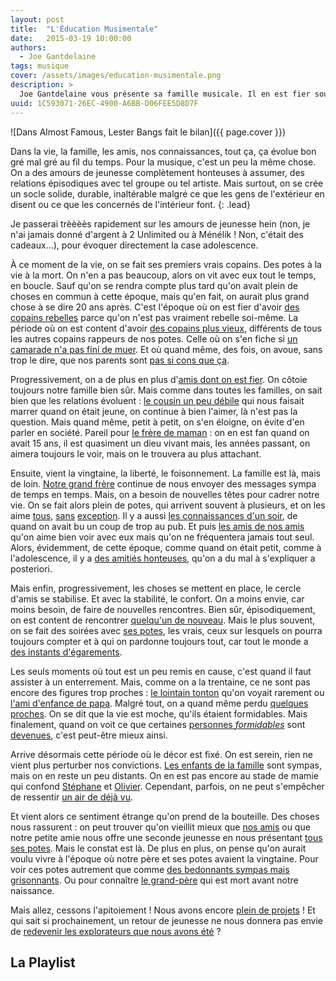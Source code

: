 ```yaml
---
layout: post
title:  "L'Éducation Musimentale"
date:   2015-03-19 10:00:00
authors: 
  - Joe Gantdelaine
tags: musique 
cover: /assets/images/education-musimentale.png
description: >
  Joe Gantdelaine vous présente sa famille musicale. Il en est fier souvent et honteux parfois.
uuid: 1C593071-26EC-4900-A6BB-D06FEE5D8D7F
---
```


![Dans Almost Famous, Lester Bangs fait le bilan]({{ page.cover }})

Dans la vie, la famille, les amis, nos connaissances, tout ça, ça évolue bon gré mal gré au fil du temps. 
Pour la musique, c'est un peu la même chose. On a des amours de jeunesse complètement honteuses à assumer, 
des relations épisodiques avec tel groupe ou tel artiste. Mais surtout, on se crée un socle solide, durable, 
inaltérable malgré ce que les gens de l'extérieur en disent ou ce que les concernés de l'intérieur font.
{: .lead}

Je passerai trèèèès rapidement sur les amours de jeunesse hein (non, je n'ai jamais donné d'argent à 2 Unlimited 
ou à Ménélik ! Non, c'était des cadeaux...), pour évoquer directement la case adolescence.

À ce moment de la vie, on se fait ses premiers vrais copains. Des potes à la vie à la mort. On n'en a pas beaucoup, 
alors on vit avec eux tout le temps, en boucle. Sauf qu'on se rendra compte plus tard qu'on avait plein de choses en 
commun à cette époque, mais qu'en fait, on aurait plus grand chose à se dire 20 ans après. C'est l'époque où on est 
fier d'avoir [des copains rebelles][NOFX] parce qu'on n'est pas vraiment rebelle soi-même. La période où on est content 
d'avoir [des copains plus vieux][kent], différents de tous les autres copains rappeurs de nos potes. Celle où on s'en 
fiche si [un camarade n'a pas fini de muer][smashing-pumpkins]. Et où quand même, des fois, 
on avoue, sans trop le dire, que nos parents sont [pas si cons que ça][souchon].

Progressivement, on a de plus en plus d'[amis dont on est fier][grandaddy]. On côtoie toujours notre famille bien sûr. 
Mais comme dans toutes les familles, on sait bien que les relations évoluent : [le cousin un peu débile][oasis] qui nous faisait 
marrer quand on était jeune, on continue à bien l'aimer, là n'est pas la question. Mais quand même, petit à petit, on s'en 
éloigne, on évite d'en parler en société. Pareil pour [le frère de maman][renaud] : on en est fan quand on avait
15 ans, il est quasiment un dieu vivant mais, les années passant, on aimera toujours le voir, mais on le trouvera au plus 
attachant.

Ensuite, vient la vingtaine, la liberté, le foisonnement. La famille est là, mais de loin. [Notre grand frère][biolay]
continue de nous envoyer des messages sympa de temps en temps. Mais, on a besoin de nouvelles têtes pour cadrer notre vie.
On se fait alors plein de potes, qui arrivent souvent à plusieurs, et on les aime [tous][the-coral], [sans][libertines]
[exception][arcade-fire]. Il y a aussi [les connaissances d'un soir][starsailor], de quand on avait bu un coup de trop au
pub. Et puis [les amis de nos amis][white-stripes] qu'on aime bien voir avec eux mais qu'on ne fréquentera jamais tout 
seul. Alors, évidemment, de cette époque, comme quand on était petit, comme à l'adolescence, il y a 
[des amitiés honteuses][M], qu'on a du mal à s'expliquer a posteriori.

Mais enfin, progressivement, les choses se mettent en place, le cercle d'amis se stabilise. Et avec la stabilité, 
le confort. On a moins envie, car moins besoin, de faire de nouvelles rencontres. Bien sûr, épisodiquement, on est content 
de rencontrer [quelqu'un de nouveau][islands]. Mais le plus souvent, on se fait des soirées avec [ses potes][falkner],
les vrais, ceux sur lesquels on pourra toujours compter et à qui on pardonne toujours tout, car tout le monde a 
[des instants d'égarements][eels].

Les seuls moments où tout est un peu remis en cause, c'est quand il faut assister à un enterrement. Mais, comme on a la 
trentaine, ce ne sont pas encore des figures trop proches : [le lointain tonton][bashung] qu'on voyait rarement ou 
[l'ami d'enfance de papa][lou-reed]. Malgré tout, on a quand même perdu [quelques proches][elliott-smith]. On se dit 
que la vie est moche, qu'ils étaient formidables. Mais finalement, quand on voit ce que certaines 
[personnes *formidables*][kings-of-leon-1] sont [devenues][kings-of-leon-2], c'est peut-être mieux ainsi.

Arrive désormais cette période où le décor est fixé. On est serein, rien ne vient plus perturber nos convictions. 
[Les enfants de la famille][fresh-and-onlys] sont sympas, mais on en reste un peu distants. On en est pas encore au stade 
de mamie qui confond [Stéphane][grizzly-bear] et [Olivier][band-of-horses]. Cependant, parfois, on ne peut s'empêcher 
de ressentir [un air de déjà vu][real-estate].

Et vient alors ce sentiment étrange qu'on prend de la bouteille. Des choses nous rassurent : on peut trouver qu'on 
vieillit mieux que [nos amis][strokes] ou que notre petite amie nous offre une seconde jeunesse en nous présentant 
[tous ses potes][television-personalities]. Mais le constat est là. De plus en plus, on pense qu'on aurait voulu vivre 
à l'époque où notre père et ses potes avaient la vingtaine. Pour voir ces potes autrement que comme 
[des bedonnants sympas mais grisonnants][neil-young]. Ou pour connaître 
[le grand-père][brassens] qui est mort avant notre naissance.

Mais allez, cessons l'apitoiement ! Nous avons encore [plein de projets][thrills] ! Et qui sait si prochainement, un 
retour de jeunesse ne nous donnera pas envie de [redevenir les explorateurs que nous avons été][labelpop] ?

## La Playlist

<div id='educationmusimentale-playlist' 
     class="dr-playlist" 
     dr-spotify-id="2DDYHlrsl7i1JO5zveheaE" 
     dr-spotify-user="guiguilele">
</div>

[NOFX]: https://www.youtube.com/watch?v=82xh5tV04qA "Tooltip NOFX"
[Kent]: https://www.youtube.com/watch?v=mSu4Ocb8mcA "Tooltip Kent"
[smashing-pumpkins]: https://www.youtube.com/watch?v=NOG3eus4ZSo "Tooltip The Smashing Pumpkins"
[souchon]: https://www.youtube.com/watch?v=i_wBB3toV-8 "Tooltip Alain Souchon"
[grandaddy]: https://www.youtube.com/watch?v=W5DsI_eCK7Y "Tooltip Grandaddy"
[oasis]: https://www.youtube.com/watch?v=Wm54XyLwBAk "Tooltip Oasis"
[renaud]: https://www.youtube.com/watch?v=aKI-iY2cef0 "Tooltip Renaud"
[biolay]: https://www.youtube.com/watch?v=ZvoqeMnLWdU "Tooltip Benjamin Biolay"
[the-coral]: https://www.youtube.com/watch?v=-Y4wmn-fw-c "Tooltip The Coral"
[libertines]: https://www.youtube.com/watch?v=0u_g6zNuP_I "Tooltip The Libertines"
[arcade-fire]: https://www.youtube.com/watch?v=C4EmXN9xvdE "Tooltip Arcade Fire"
[starsailor]: https://www.youtube.com/watch?v=XxAq2EmcE6E "Tooltip Starsailor"
[white-stripes]: https://www.youtube.com/watch?v=K4dx42YzQCE "Tooltip The White Stripes"
[M]: https://www.youtube.com/watch?v=XVW5qA7QLmw "Tooltip M"
[islands]: https://www.youtube.com/watch?v=RpQwZ_gdE1w "Tooltip Islands"
[falkner]: https://www.youtube.com/watch?v=NLJnDU-_FiU "Tooltip Jason Falkner"
[eels]: https://www.youtube.com/watch?v=x36b9iIHPOg "Tooltip eels"
[bashung]: https://www.youtube.com/watch?v=fQ-wVZ7ybNs "Tooltip Alain Bashung"
[lou-reed]: https://www.youtube.com/watch?v=QYEC4TZsy-Y "Tooltip Lou Reed"
[elliott-smith]: https://www.youtube.com/watch?v=p4cJv6s_Yjw "Tooltip Elliott Smith"
[kings-of-leon-1]: https://www.youtube.com/watch?v=8Y30Wii_70c "Tooltip Kings of Leon période rock"
[kings-of-leon-2]: https://www.youtube.com/watch?v=RVDc6bYy3j4 "Tooltip Kings of Leon période merde"
[fresh-and-onlys]: https://www.youtube.com/watch?v=Q2G4ETZvJjU "Tooltip The Fresh & Onlys"
[grizzly-bear]: https://www.youtube.com/watch?v=tjecYugTbIQ "Tooltip Grizzly Bear"
[band-of-horses]: https://www.youtube.com/watch?v=cMFWFhTFohk "Tooltip Band of Horses"
[real-estate]: https://www.youtube.com/watch?v=4HWcViTXdYc "Tooltip Real Estate"
[strokes]: https://www.youtube.com/watch?v=dPDfaTzBcb4 "Tooltip The Strokes"
[television-personalities]: https://www.youtube.com/watch?v=3m28x6aWfYc "Tooltip Television Personalities"
[neil-young]: https://www.youtube.com/watch?v=k0t0EW6z8a0 "Tooltip Neil Young"
[brassens]: https://www.youtube.com/watch?v=WJ9ahN4mPHw "Tooltip Georges Brassens"
[thrills]: https://www.youtube.com/watch?v=A1fGNCvZL_w "Tooltip The Thrills"
[labelpop]: http://www.francemusique.fr/emission/label-pop "Tooltip Label Pop"